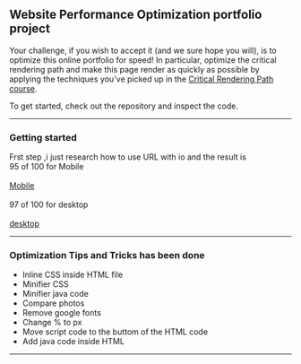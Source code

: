 ## Website Performance Optimization portfolio project

Your challenge, if you wish to accept it (and we sure hope you will), is to optimize this online portfolio for speed! In particular, optimize the critical rendering path and make this page render as quickly as possible by applying the techniques you've picked up in the [Critical Rendering Path course](https://www.udacity.com/course/ud884).

To get started, check out the repository and inspect the code.
***
### Getting started
Frst step ,i just research how to use URL with io 
and the result is 
<br>95 of 100 for Mobile<br> 
<br>[Mobile ](https://i.imgur.com/5uo32Uv.png)<br>
<br>97 of 100 for desktop<br>
<br>[desktop](https://i.imgur.com/ERVyhS4.png)<br>
***
### Optimization Tips and Tricks has been done
* Inline CSS inside HTML file 
* Minifier CSS
* Minifier java code
* Compare photos
* Remove google fonts
* Change % to px
* Move script code to the buttom of the HTML code
* Add java code inside HTML

***

